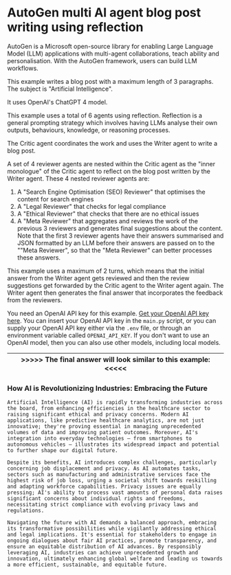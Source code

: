 # AutoGen multi AI agent blog post writing using reflection

AutoGen is a Microsoft open-source library for enabling Large Language Model (LLM) applications with multi-agent collaborations, teach ability and personalisation. With the AutoGen framework, users can build LLM workflows.

This example writes a blog post with a maximum length of 3 paragraphs. The subject is "Artificial Intelligence".

It uses OpenAI's ChatGPT 4 model.

This example uses a total of 6 agents using reflection. Reflection is a general prompting strategy which involves having LLMs analyse their own outputs, behaviours, knowledge, or reasoning processes.

The Critic agent coordinates the work and uses the Writer agent to write a blog post.

A set of 4 reviewer agents are nested within the Critic agent as the "inner monologue" of the Critic agent to reflect on the blog post written by the Writer agent. These 4 nested reviewer agents are:

1. A "Search Engine Optimisation (SEO) Reviewer" that optimises the content for search engines
2. A "Legal Reviewer" that checks for legal compliance
3. A "Ethical Reviewer" that checks that there are no ethical issues
4. A "Meta Reviewer" that aggregates and reviews the work of the previous 3 reviewers and generates final suggestions about the content. Note that the first 3 reviewer agents have their answers summarised and JSON formatted by an LLM before their answers are passed on to the ""Meta Reviewer", so that the "Meta Reviewer" can better processes these answers.

This example uses a maximum of 2 turns, which means that the initial answer from the Writer agent gets reviewed and then the review suggestions get forwarded by the Critic agent to the Writer agent again. The Writer agent then generates the final answer that incorporates the feedback from the reviewers.

You need an OpenAI API key for this example. [Get your OpenAI API key here](https://platform.openai.com/login). You can insert your OpenAI API key in the `main.py` script, or you can supply your OpenAI API key either via the `.env` file, or through an environment variable called `OPENAI_API_KEY`. If you don't want to use an OpenAI model, then you can also use other models, including local models.

| >>>>> The final answer will look similar to this example: <<<<< |
| --------------------------------------------------------------- |

### How AI is Revolutionizing Industries: Embracing the Future

```
Artificial Intelligence (AI) is rapidly transforming industries across the board, from enhancing efficiencies in the healthcare sector to raising significant ethical and privacy concerns. Modern AI applications, like predictive healthcare analytics, are not just innovative; they're proving essential in managing unprecedented volumes of data and improving patient outcomes. Moreover, AI's integration into everyday technologies — from smartphones to autonomous vehicles — illustrates its widespread impact and potential to further shape our digital future.

Despite its benefits, AI introduces complex challenges, particularly concerning job displacement and privacy. As AI automates tasks, sectors such as manufacturing and administrative services face the highest risk of job loss, urging a societal shift towards reskilling and adapting workforce capabilities. Privacy issues are equally pressing; AI's ability to process vast amounts of personal data raises significant concerns about individual rights and freedoms, necessitating strict compliance with evolving privacy laws and regulations.

Navigating the future with AI demands a balanced approach, embracing its transformative possibilities while vigilantly addressing ethical and legal implications. It's essential for stakeholders to engage in ongoing dialogues about fair AI practices, promote transparency, and ensure an equitable distribution of AI advances. By responsibly leveraging AI, industries can achieve unprecedented growth and innovation, ultimately enhancing global welfare and leading us towards a more efficient, sustainable, and equitable future.
```
